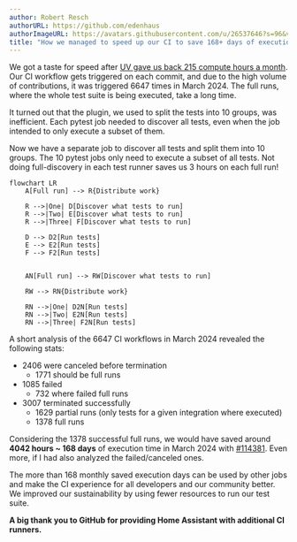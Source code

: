```yaml
---
author: Robert Resch
authorURL: https://github.com/edenhaus
authorImageURL: https://avatars.githubusercontent.com/u/26537646?s=96&v=4
title: "How we managed to speed up our CI to save 168+ days of execution time per month"
---
```


We got a taste for speed after [UV gave us back 215 compute hours a month](2024-04-03-build-images-with-uv.md). 
Our CI workflow gets triggered on each commit, and due to the high volume of contributions, it was triggered 6647 times in March 2024.
The full runs, where the whole test suite is being executed, take a long time.

It turned out that the plugin, we used to split the tests into 10 groups, was inefficient. Each pytest job needed to discover all tests, even when the job intended to only execute a subset of them.

Now we have a separate job to discover all tests and split them into 10 groups. The 10 pytest jobs only need to execute a subset of all tests. Not doing full-discovery in each test runner saves us 3 hours on each full run!

```mermaid
flowchart LR
    A[Full run] --> R{Distribute work}

    R -->|One| D[Discover what tests to run]
    R -->|Two| E[Discover what tests to run]
    R -->|Three| F[Discover what tests to run]

    D --> D2[Run tests]
    E --> E2[Run tests]
    F --> F2[Run tests]


    AN[Full run] --> RW[Discover what tests to run]

    RW --> RN{Distribute work}

    RN -->|One| D2N[Run tests]
    RN -->|Two| E2N[Run tests]
    RN -->|Three| F2N[Run tests]
```

A short analysis of the 6647 CI workflows in March 2024 revealed the following stats:
- 2406 were canceled before termination
    - 1771 should be full runs
- 1085 failed
    - 732 where failed full runs
- 3007 terminated successfully
    - 1629 partial runs (only tests for a given integration where executed)
    - 1378 full runs

Considering the 1378 successful full runs, we would have saved around **4042 hours ~ 168 days** of execution time in March 2024 with [#114381](https://github.com/home-assistant/core/pull/114381). Even more, if I had also analyzed the failed/canceled ones.

The more than 168 monthly saved execution days can be used by other jobs and make the CI experience for all developers and our community better.
We improved our sustainability by using fewer resources to run our test suite.

**A big thank you to GitHub for providing Home Assistant with additional CI runners.**
